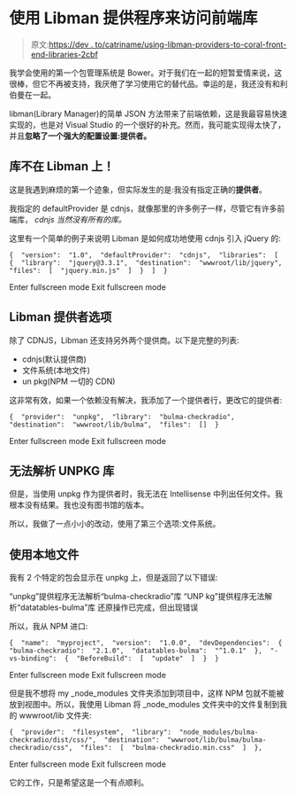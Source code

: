 # 使用 Libman 提供程序来访问前端库

> 原文:[https://dev . to/catriname/using-libman-providers-to-coral-front-end-libraries-2cbf](https://dev.to/catriname/using-libman-providers-to-coral-front-end-libraries-2cbf)

我学会使用的第一个包管理系统是 Bower。对于我们在一起的短暂爱情来说，这很棒，但它不再被支持，我厌倦了学习使用它的替代品。幸运的是，我还没有和利伯曼在一起。

libman(Library Manager)的简单 JSON 方法带来了前端依赖，这是我最容易快速实现的，也是对 Visual Studio 的一个很好的补充。然而，我可能实现得太快了，并且**忽略了一个强大的配置设置:提供者。**

## 库不在 Libman 上！

这是我遇到麻烦的第一个迹象，但实际发生的是:我没有指定正确的**提供者**。

我指定的 defaultProvider 是 cdnjs，就像那里的许多例子一样，尽管它有许多前端库， *cdnjs 当然没有所有的库。*

这里有一个简单的例子来说明 Libman 是如何成功地使用 cdnjs 引入 jQuery 的:

```
{  "version":  "1.0",  "defaultProvider":  "cdnjs",  "libraries":  [  {  "library":  "jquery@3.3.1",  "destination":  "wwwroot/lib/jquery",  "files":  [  "jquery.min.js"  ]  }  ]  } 
```

Enter fullscreen mode Exit fullscreen mode

## Libman 提供者选项

除了 CDNJS，Libman 还支持另外两个提供商。以下是完整的列表:

*   cdnjs(默认提供商)
*   文件系统(本地文件)
*   un pkg(NPM 一切的 CDN)

这非常有效，如果一个依赖没有解决，我添加了一个提供者行，更改它的提供者:

```
{  "provider":  "unpkg",  "library":  "bulma-checkradio",  "destination":  "wwwroot/lib/bulma",  "files":  []  } 
```

Enter fullscreen mode Exit fullscreen mode

## 无法解析 UNPKG 库

但是，当使用 unpkg 作为提供者时，我无法在 Intellisense 中列出任何文件。我根本没有结果。我也没有图书馆的版本。

所以，我做了一点小小的改动，使用了第三个选项:文件系统。

## 使用本地文件

我有 2 个特定的包会显示在 unpkg 上，但是返回了以下错误:

“unpkg”提供程序无法解析“bulma-checkradio”库
“UNP kg”提供程序无法解析“datatables-bulma”库
还原操作已完成，但出现错误

所以，我从 NPM 进口:

```
{  "name":  "myproject",  "version":  "1.0.0",  "devDependencies":  {  "bulma-checkradio":  "2.1.0",  "datatables-bulma":  "^1.0.1"  },  "-vs-binding":  {  "BeforeBuild":  [  "update"  ]  }  } 
```

Enter fullscreen mode Exit fullscreen mode

但是我不想将 my _node_modules 文件夹添加到项目中，这样 NPM 包就不能被放到视图中。所以，我使用 Libman 将 _node_modules 文件夹中的文件复制到我的 wwwroot/lib 文件夹:

```
{  "provider":  "filesystem",  "library":  "node_modules/bulma-checkradio/dist/css/",  "destination":  "wwwroot/lib/bulma/bulma-checkradio/css",  "files":  [  "bulma-checkradio.min.css"  ]  }, 
```

Enter fullscreen mode Exit fullscreen mode

它的工作，只是希望这是一个有点顺利。